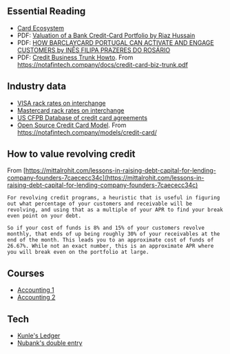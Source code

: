 Essential Reading
-------------------
- [Card Ecosystem](http://euro.ecom.cmu.edu/resources/elibrary/everycc.htm)
- PDF: [Valuation of a Bank Credit-Card Portfolio by Riaz Hussain](/finance/ValuationOfBankCreditCard200703.pdf)
- PDF: [HOW BARCLAYCARD PORTUGAL CAN ACTIVATE AND ENGAGE CUSTOMERS by INÊS FILIPA PRAZERES DO ROSÁRIO](/finance/Rosário_2016.pdf) 
- PDF: [Credit Business Trunk Howto](/finance/credit-card-biz-trunk.pdf). From https://notafintech.company/docs/credit-card-biz-trunk.pdf

Industry data
-----------------
- [VISA rack rates on interchange](/finance/visa-usa-interchange-reimbursement-fees.pdf)
- [Mastercard rack rates on interchange](/finance/merchant-rates-2021-2022-apr-2021.pdf)
- [US CFPB Database of credit card agreements](https://www.consumerfinance.gov/credit-cards/agreements/)
- [Open Source Credit Card Model](/finance/Open%20Source%20Model%20-%20Credit%20Card.xlsx). From https://notafintech.company/models/credit-card/

How to value revolving credit
-------------------------------

From [https://mittalrohit.com/lessons-in-raising-debt-capital-for-lending-company-founders-7caececc34c](https://mittalrohit.com/lessons-in-raising-debt-capital-for-lending-company-founders-7caececc34c)

    For revolving credit programs, a heuristic that is useful in figuring out what percentage of your customers and receivable will be revolving, and using that as a multiple of your APR to find your break even point on your debt.

    So if your cost of funds is 8% and 15% of your customers revolve monthly, that ends of up being roughly 30% of your receivables at the end of the month. This leads you to an approximate cost of funds of 26.67%. While not an exact number, this is an approximate APR where you will break even on the portfolio at large. 


Courses
-------

- [Accounting 1](https://www.udemy.com/course/accounting17/)
- [Accounting 2](https://www.udemy.com/course/learn-accounting/)


Tech
----

- [Kunle's Ledger](https://kunle.app/dec-2020-financial-reconciliation.html)
- [Nubank's double entry](https://www.slideshare.net/lucascavalcantisantos/building-a-powerful-double-entry-accounting-system)
